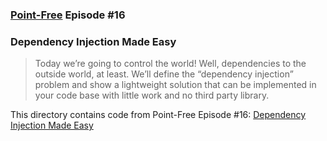 ### [Point-Free](https://www.pointfree.co) Episode #16

### Dependency Injection Made Easy

> Today we’re going to control the world! Well, dependencies to the outside world, at least. We’ll define the “dependency injection” problem and show a lightweight solution that can be implemented in your code base with little work and no third party library.

This directory contains code from Point-Free Episode #16:
[Dependency Injection Made Easy](https://www.pointfree.co/episodes/ep16-dependency-injection-made-easy)
